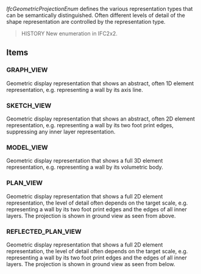 _IfcGeometricProjectionEnum_ defines the various representation types that can be semantically distinguished. Often different levels of detail of the shape representation are controlled by the representation type.

<!-- end of short definition -->


> HISTORY New enumeration in IFC2x2.

## Items

### GRAPH_VIEW
Geometric display representation that shows an abstract, often 1D element representation, e.g. representing a wall by its axis line.

### SKETCH_VIEW
Geometric display representation that shows an abstract, often 2D element representation, e.g. representing a wall by its two foot print edges, suppressing any inner layer representation.

### MODEL_VIEW
Geometric display representation that shows a full 3D element representation, e.g. representing a wall by its volumetric body.

### PLAN_VIEW
Geometric display representation that shows a full 2D element representation, the level of detail often depends on the target scale, e.g. representing a wall by its two foot print edges and the edges of all inner layers. The projection is shown in ground view as seen from above.

### REFLECTED_PLAN_VIEW
Geometric display representation that shows a full 2D element representation, the level of detail often depends on the target scale, e.g. representing a wall by its two foot print edges and the edges of all inner layers. The projection is shown in ground view as seen from below.

### SECTION_VIEW
Geometric display representation that shows a full 2D element representation, the level of detail often depends on the target scale, e.g. representing a wall by its two inner/outer edges and the edges of all inner layers, if the element is cut by the section line.

### ELEVATION_VIEW
Geometric display representation that shows a full 2D element representation, the level of detail often depends on the target scale, e.g. representing a wall by its bounding edges if the element is within an elevation view.

### USERDEFINED
A user defined specification is given by the value of the _UserDefinedTargetView_ attribute.

### NOTDEFINED
No specification given.
